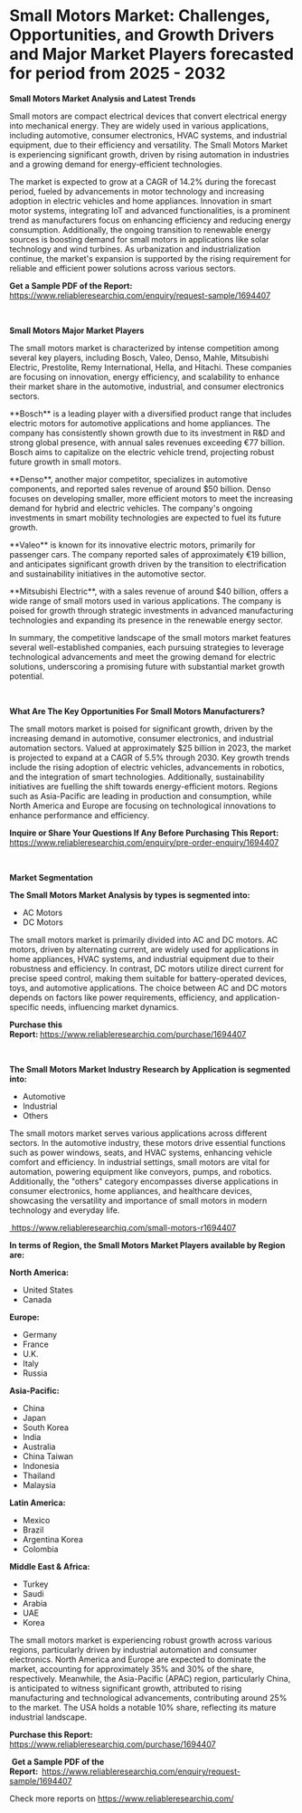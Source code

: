 <p><h1>Small Motors Market: Challenges, Opportunities, and Growth Drivers and Major Market Players forecasted for period from 2025 - 2032</h1></p><p><strong>Small Motors Market Analysis and Latest Trends</strong></p>
<p><p>Small motors are compact electrical devices that convert electrical energy into mechanical energy. They are widely used in various applications, including automotive, consumer electronics, HVAC systems, and industrial equipment, due to their efficiency and versatility. The Small Motors Market is experiencing significant growth, driven by rising automation in industries and a growing demand for energy-efficient technologies.</p><p>The market is expected to grow at a CAGR of 14.2% during the forecast period, fueled by advancements in motor technology and increasing adoption in electric vehicles and home appliances. Innovation in smart motor systems, integrating IoT and advanced functionalities, is a prominent trend as manufacturers focus on enhancing efficiency and reducing energy consumption. Additionally, the ongoing transition to renewable energy sources is boosting demand for small motors in applications like solar technology and wind turbines. As urbanization and industrialization continue, the market's expansion is supported by the rising requirement for reliable and efficient power solutions across various sectors.</p></p>
<p><strong>Get a Sample PDF of the Report:&nbsp;</strong> <a href="https://www.reliableresearchiq.com/enquiry/request-sample/1694407?utm_campaign=2285&utm_medium=2&utm_source=Github&utm_content=ia&utm_term=08042025&utm_id=small-motors">https://www.reliableresearchiq.com/enquiry/request-sample/1694407</a></p>
<p>&nbsp;</p>
<p><strong>Small Motors Major Market Players</strong></p>
<p><p>The small motors market is characterized by intense competition among several key players, including Bosch, Valeo, Denso, Mahle, Mitsubishi Electric, Prestolite, Remy International, Hella, and Hitachi. These companies are focusing on innovation, energy efficiency, and scalability to enhance their market share in the automotive, industrial, and consumer electronics sectors.</p><p>**Bosch** is a leading player with a diversified product range that includes electric motors for automotive applications and home appliances. The company has consistently shown growth due to its investment in R&D and strong global presence, with annual sales revenues exceeding €77 billion. Bosch aims to capitalize on the electric vehicle trend, projecting robust future growth in small motors.</p><p>**Denso**, another major competitor, specializes in automotive components, and reported sales revenue of around $50 billion. Denso focuses on developing smaller, more efficient motors to meet the increasing demand for hybrid and electric vehicles. The company's ongoing investments in smart mobility technologies are expected to fuel its future growth.</p><p>**Valeo** is known for its innovative electric motors, primarily for passenger cars. The company reported sales of approximately €19 billion, and anticipates significant growth driven by the transition to electrification and sustainability initiatives in the automotive sector.</p><p>**Mitsubishi Electric**, with a sales revenue of around $40 billion, offers a wide range of small motors used in various applications. The company is poised for growth through strategic investments in advanced manufacturing technologies and expanding its presence in the renewable energy sector.</p><p>In summary, the competitive landscape of the small motors market features several well-established companies, each pursuing strategies to leverage technological advancements and meet the growing demand for electric solutions, underscoring a promising future with substantial market growth potential.</p></p>
<p>&nbsp;</p>
<p><strong>What Are The Key Opportunities For Small Motors Manufacturers?</strong></p>
<p><p>The small motors market is poised for significant growth, driven by the increasing demand in automotive, consumer electronics, and industrial automation sectors. Valued at approximately $25 billion in 2023, the market is projected to expand at a CAGR of 5.5% through 2030. Key growth trends include the rising adoption of electric vehicles, advancements in robotics, and the integration of smart technologies. Additionally, sustainability initiatives are fuelling the shift towards energy-efficient motors. Regions such as Asia-Pacific are leading in production and consumption, while North America and Europe are focusing on technological innovations to enhance performance and efficiency.</p></p>
<p><strong>Inquire or Share Your Questions If Any Before Purchasing This Report:</strong> <a href="https://www.reliableresearchiq.com/enquiry/pre-order-enquiry/1694407?utm_campaign=2285&utm_medium=2&utm_source=Github&utm_content=ia&utm_term=08042025&utm_id=small-motors">https://www.reliableresearchiq.com/enquiry/pre-order-enquiry/1694407</a></p>
<p>&nbsp;</p>
<p><strong>Market Segmentation</strong></p>
<p><strong>The Small Motors Market Analysis by types is segmented into:</strong></p>
<p><ul><li>AC Motors</li><li>DC Motors</li></ul></p>
<p><p>The small motors market is primarily divided into AC and DC motors. AC motors, driven by alternating current, are widely used for applications in home appliances, HVAC systems, and industrial equipment due to their robustness and efficiency. In contrast, DC motors utilize direct current for precise speed control, making them suitable for battery-operated devices, toys, and automotive applications. The choice between AC and DC motors depends on factors like power requirements, efficiency, and application-specific needs, influencing market dynamics.</p></p>
<p><strong>Purchase this Report:&nbsp;</strong><a href="https://www.reliableresearchiq.com/purchase/1694407?utm_campaign=2285&utm_medium=2&utm_source=Github&utm_content=ia&utm_term=08042025&utm_id=small-motors">https://www.reliableresearchiq.com/purchase/1694407</a></p>
<p>&nbsp;</p>
<p><strong>The Small Motors Market Industry Research by Application is segmented into:</strong></p>
<p><ul><li>Automotive</li><li>Industrial</li><li>Others</li></ul></p>
<p><p>The small motors market serves various applications across different sectors. In the automotive industry, these motors drive essential functions such as power windows, seats, and HVAC systems, enhancing vehicle comfort and efficiency. In industrial settings, small motors are vital for automation, powering equipment like conveyors, pumps, and robotics. Additionally, the "others" category encompasses diverse applications in consumer electronics, home appliances, and healthcare devices, showcasing the versatility and importance of small motors in modern technology and everyday life.</p></p>
<p><a href="https://www.reliableresearchiq.com/small-motors-r1694407?utm_campaign=2285&utm_medium=2&utm_source=Github&utm_content=ia&utm_term=08042025&utm_id=small-motors">&nbsp;https://www.reliableresearchiq.com/small-motors-r1694407</a></p>
<p><strong>In terms of Region, the Small Motors Market Players available by Region are:</strong></p>
<p>
    <p> <strong> North America: </strong>
        <ul>
            <li>United States</li>
            <li>Canada</li>
        </ul>
        </p> 
    <p> <strong> Europe: </strong>
        <ul>
            <li>Germany</li>
            <li>France</li>
            <li>U.K.</li>
            <li>Italy</li>
            <li>Russia</li>
        </ul>
        </p> 
    <p> <strong> Asia-Pacific: </strong>
        <ul>
            <li>China</li>
            <li>Japan</li>
            <li>South Korea</li>
            <li>India</li>
            <li>Australia</li>
            <li>China Taiwan</li>
            <li>Indonesia</li>
            <li>Thailand</li>
            <li>Malaysia</li>
        </ul>
        </p> 
    <p> <strong> Latin America: </strong>
        <ul>
            <li>Mexico</li>
            <li>Brazil</li>
            <li>Argentina Korea</li>
            <li>Colombia</li>
        </ul>
        </p> 
    <p> <strong> Middle East & Africa: </strong>
        <ul>
            <li>Turkey</li>
            <li>Saudi</li>
            <li>Arabia</li>
            <li>UAE</li>
            <li>Korea</li>
        </ul>
    </p>
    </p>
<p><p>The small motors market is experiencing robust growth across various regions, particularly driven by industrial automation and consumer electronics. North America and Europe are expected to dominate the market, accounting for approximately 35% and 30% of the share, respectively. Meanwhile, the Asia-Pacific (APAC) region, particularly China, is anticipated to witness significant growth, attributed to rising manufacturing and technological advancements, contributing around 25% to the market. The USA holds a notable 10% share, reflecting its mature industrial landscape.</p></p>
<p><strong>Purchase this Report: </strong><a href="https://www.reliableresearchiq.com/purchase/1694407?utm_campaign=2285&utm_medium=2&utm_source=Github&utm_content=ia&utm_term=08042025&utm_id=small-motors">https://www.reliableresearchiq.com/purchase/1694407</a></p>
<p>&nbsp;<strong>Get a Sample PDF of the Report:&nbsp;&nbsp;</strong><a href="https://www.reliableresearchiq.com/enquiry/request-sample/1694407?utm_campaign=2285&utm_medium=2&utm_source=Github&utm_content=ia&utm_term=08042025&utm_id=small-motors">https://www.reliableresearchiq.com/enquiry/request-sample/1694407</a></p>
<p><strong></strong></p>
<p>Check more reports on <a href="https://www.reliableresearchiq.com/?utm_campaign=2285&utm_medium=2&utm_source=Github&utm_content=ia&utm_term=08042025&utm_id=small-motors">https://www.reliableresearchiq.com/</a></p>